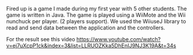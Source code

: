 Fired up is a game I made during my first year with 5 other students.
The game is written in Java.
The game is played using a WiiMote and the Wii nunchuck per player. (2 players support).
We used the WiiuseJ library to read and send data between the application and the controllers.


For the result see this video https://www.youtube.com/watch?v=ej7uXcpP1ck&index=3&list=LLRUOZKka5DhEnIJ9NJ3K19A&t=34s
